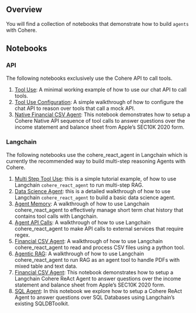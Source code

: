 ## Overview

You will find a collection of notebooks that demonstrate how to build `agents` with Cohere.

## Notebooks

### API
The following notebooks exclusively use the Cohere API to call tools.

1. [Tool Use](Tool_Use.ipynb): A minimal working example of how to use our chat API to call tools.
2. [Tool Use Configuration](Vanilla_Tool_Use.ipynb): A simple walkthrough of how to configure the chat API to reason over tools that call a mock API.
3. [Native Financial CSV Agent](financial-csv-agent/financial_csv_publication_native.ipynb): This notebook demonstrates how to setup a Cohere Native API sequence of tool calls to answer questions over the income statement and balance sheet from Apple’s SEC10K 2020 form.

### Langchain
The following notebooks use the cohere_react_agent in Langchain which is currently the recommended way to build multi-step reasoning Agents with Cohere.

1. [Multi Step Tool Use](Multi_Step_Tool_Use.ipynb): this is a simple tutorial example, of how to use Langchain `cohere_react_agent` to run multi-step RAG.
2. [Data Science Agent](Vanilla_Multi_Step_Tool_Use.ipynb): this is a detailed walkthrough of how to use Langchain `cohere_react_agent` to build a basic data science agent.
3. [Agent Memory](agent_memory_walkthrough.ipynb): A walkthrough of how to use Langchain cohere_react_agent to effectively manage short term chat history that contains tool calls with Langchain.
3. [Agent API Calls](agents_with_deterministic_functions.ipynb): A walkthrough of how to use Langchain cohere_react_agent to make API calls to external services that require regex.
4. [Financial CSV Agent](financial-csv-agent/financial_csv_publication.ipynb): A walkthrough of how to use Langchain cohere_react_agent to read and process CSV files using a python tool.
5. [Agentic RAG](agentic-RAG/agentic_rag_publication.ipynb): A walkthrough of how to use Langchain cohere_react_agent to run RAG as an agent tool to handle PDFs with mixed table and text data.
6. [Financial CSV Agent](financial-csv-agent/financial_csv_publication.ipynb): This notebook demonstrates how to setup a Langchain Cohere ReAct Agent to answer questions over the income statement and balance sheet from Apple’s SEC10K 2020 form.
7. [SQL Agent](sql_agent/sql_agent.ipynb): In this notebook we explore how to setup a Cohere ReAct Agent to answer questions over SQL Databases using Langchain’s existing SQLDBToolkit.
